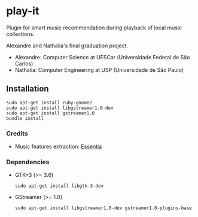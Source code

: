 # play-it

Plugin for smart music recommendation during playback of local music collections.

Alexandre and Nathalia's final graduation project.

* Alexandre: Computer Science at UFSCar (Universidade Federal de São Carlos)
* Nathalia: Computer Engineering at USP (Universidade de São Paulo)

## Installation

```
sudo apt-get install ruby-gnome2
sudo apt-get install libgstreamer1.0-dev
sudo apt-get install gstreamer1.0
bundle install
```

### Credits

* Music features extraction: [Essentia](https://github.com/MTG/essentia)

### Dependencies

* GTK+3 (>= 3.6) 
  
  ```
  sudo apt-get install libgtk-3-dev
  ```
  
* GStreamer (>= 1.0)
  
  ```
  sudo apt-get install libgstreamer1.0-dev gstreamer1.0-plugins-base
  ```
